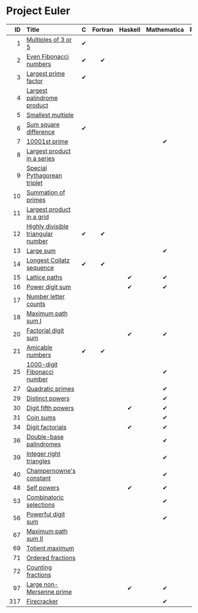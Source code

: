# Project Euler

| ID    | Title                                                                         | C         | Fortran   | Haskell   |Mathematica| Python    | 
| ---:  | :-------------------------------------------------------------------------    | :-------: | :-------: | :-------: | :-------: | :-------: |
|   1   | [Multiples of 3 or 5                ](https://projecteuler.net/problem=1)     | &#10004;  |           |           |           | &#10004;  |
|   2   | [Even Fibonacci numbers             ](https://projecteuler.net/problem=2)     | &#10004;  | &#10004;  |           |           | &#10004;  |
|   3   | [Largest prime factor               ](https://projecteuler.net/problem=3)     | &#10004;  |           |           |           | &#10004;  |
|   4   | [Largest palindrome product         ](https://projecteuler.net/problem=4)     |           |           |           |           | &#10004;  |
|   5   | [Smallest multiple                  ](https://projecteuler.net/problem=5)     |           |           |           |           | &#10004;  |
|   6   | [Sum square difference              ](https://projecteuler.net/problem=6)     | &#10004;  |           |           |           | &#10004;  |
|   7   | [10001st prime                      ](https://projecteuler.net/problem=7)     |           |           |           | &#10004;  | &#10004;  |
|   8   | [Largest product in a series        ](https://projecteuler.net/problem=8)     |           |           |           |           | &#10004;  |
|   9   | [Special Pythagorean triplet        ](https://projecteuler.net/problem=9)     |           |           |           |           | &#10004;  |
|  10   | [Summation of primes                ](https://projecteuler.net/problem=10)    |           |           |           |           | &#10004;  |
|  11   | [Largest product in a grid          ](https://projecteuler.net/problem=11)    |           |           |           |           | &#10004;  |
|  12   | [Highly divisible triangular number ](https://projecteuler.net/problem=12)    | &#10004;  | &#10004;  |           |           |           |
|  13   | [Large sum                          ](https://projecteuler.net/problem=13)    |           |           |           | &#10004;  | &#10004;  |
|  14   | [Longest Collatz sequence           ](https://projecteuler.net/problem=14)    | &#10004;  | &#10004;  |           |           | &#10004;  |
|  15   | [Lattice paths                      ](https://projecteuler.net/problem=15)    |           |           | &#10004;  | &#10004;  | &#10004;  |
|  16   | [Power digit sum                    ](https://projecteuler.net/problem=16)    |           |           | &#10004;  | &#10004;  |           |
|  17   | [Number letter counts               ](https://projecteuler.net/problem=17)    |           |           |           |           | &#10004;  |
|  18   | [Maximum path sum I                 ](https://projecteuler.net/problem=18)    |           |           |           |           | &#10004;  |
|  20   | [Factorial digit sum                ](https://projecteuler.net/problem=20)    |           |           | &#10004;  | &#10004;  |           |
|  21   | [Amicable numbers                   ](https://projecteuler.net/problem=21)    | &#10004;  | &#10004;  |           |           |           |
|  25   | [1000-digit Fibonacci number        ](https://projecteuler.net/problem=25)    |           |           |           | &#10004;  | &#10004;  |
|  27   | [Quadratic primes                   ](https://projecteuler.net/problem=27)    |           |           |           | &#10004;  |           |
|  29   | [Distinct powers                    ](https://projecteuler.net/problem=29)    |           |           |           | &#10004;  |           |
|  30   | [Digit fifth powers                 ](https://projecteuler.net/problem=30)    |           |           | &#10004;  | &#10004;  |           |
|  31   | [Coin sums                          ](https://projecteuler.net/problem=31)    |           |           |           | &#10004;  |           |
|  34   | [Digit factorials                   ](https://projecteuler.net/problem=34)    |           |           | &#10004;  | &#10004;  |           |
|  36   | [Double-base palindromes            ](https://projecteuler.net/problem=36)    |           |           |           | &#10004;  | &#10004;  |
|  39   | [Integer right triangles            ](https://projecteuler.net/problem=39)    |           |           |           | &#10004;  |           |
|  40   | [Champernowne's constant            ](https://projecteuler.net/problem=40)    |           |           |           | &#10004;  |           |
|  48   | [Self powers                        ](https://projecteuler.net/problem=48)    |           |           | &#10004;  | &#10004;  |           |
|  53   | [Combinatoric selections            ](https://projecteuler.net/problem=53)    |           |           |           | &#10004;  |           |
|  56   | [Powerful digit sum                 ](https://projecteuler.net/problem=56)    |           |           |           | &#10004;  |           |
|  67   | [Maximum path sum II                ](https://projecteuler.net/problem=67)    |           |           |           |           | &#10004;  |
|  69   | [Totient maximum                    ](https://projecteuler.net/problem=69)    |           |           |           |           | &#10004;  |
|  71   | [Ordered fractions                  ](https://projecteuler.net/problem=71)    |           |           |           |           | &#10004;  |
|  72   | [Counting fractions                 ](https://projecteuler.net/problem=72)    |           |           |           |           | &#10004;  |
|  97   | [Large non-Mersenne prime           ](https://projecteuler.net/problem=97)    |           |           | &#10004;  | &#10004;  | &#10004;  |
| 317   | [Firecracker                        ](https://projecteuler.net/problem=317)   |           |           |           | &#10004;  |           | 